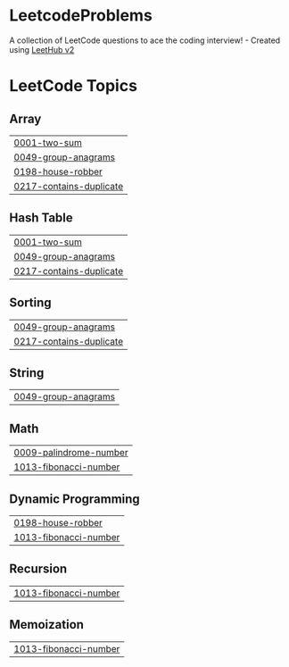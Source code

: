 # LeetcodeProblems
A collection of LeetCode questions to ace the coding interview! - Created using [LeetHub v2](https://github.com/arunbhardwaj/LeetHub-2.0)

<!---LeetCode Topics Start-->
# LeetCode Topics
## Array
|  |
| ------- |
| [0001-two-sum](https://github.com/EliasSf73/LeetcodeProblems/tree/master/0001-two-sum) |
| [0049-group-anagrams](https://github.com/EliasSf73/LeetcodeProblems/tree/master/0049-group-anagrams) |
| [0198-house-robber](https://github.com/EliasSf73/LeetcodeProblems/tree/master/0198-house-robber) |
| [0217-contains-duplicate](https://github.com/EliasSf73/LeetcodeProblems/tree/master/0217-contains-duplicate) |
## Hash Table
|  |
| ------- |
| [0001-two-sum](https://github.com/EliasSf73/LeetcodeProblems/tree/master/0001-two-sum) |
| [0049-group-anagrams](https://github.com/EliasSf73/LeetcodeProblems/tree/master/0049-group-anagrams) |
| [0217-contains-duplicate](https://github.com/EliasSf73/LeetcodeProblems/tree/master/0217-contains-duplicate) |
## Sorting
|  |
| ------- |
| [0049-group-anagrams](https://github.com/EliasSf73/LeetcodeProblems/tree/master/0049-group-anagrams) |
| [0217-contains-duplicate](https://github.com/EliasSf73/LeetcodeProblems/tree/master/0217-contains-duplicate) |
## String
|  |
| ------- |
| [0049-group-anagrams](https://github.com/EliasSf73/LeetcodeProblems/tree/master/0049-group-anagrams) |
## Math
|  |
| ------- |
| [0009-palindrome-number](https://github.com/EliasSf73/LeetcodeProblems/tree/master/0009-palindrome-number) |
| [1013-fibonacci-number](https://github.com/EliasSf73/LeetcodeProblems/tree/master/1013-fibonacci-number) |
## Dynamic Programming
|  |
| ------- |
| [0198-house-robber](https://github.com/EliasSf73/LeetcodeProblems/tree/master/0198-house-robber) |
| [1013-fibonacci-number](https://github.com/EliasSf73/LeetcodeProblems/tree/master/1013-fibonacci-number) |
## Recursion
|  |
| ------- |
| [1013-fibonacci-number](https://github.com/EliasSf73/LeetcodeProblems/tree/master/1013-fibonacci-number) |
## Memoization
|  |
| ------- |
| [1013-fibonacci-number](https://github.com/EliasSf73/LeetcodeProblems/tree/master/1013-fibonacci-number) |
<!---LeetCode Topics End-->